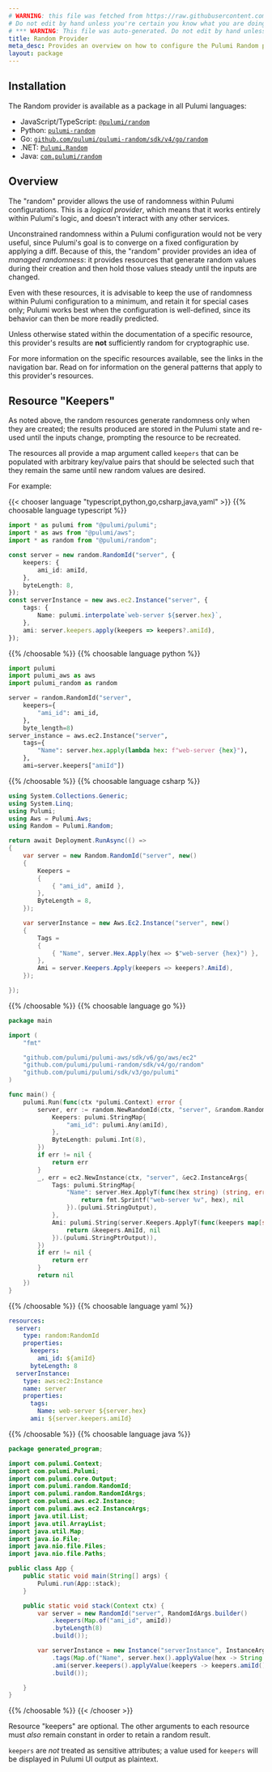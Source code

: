 ```yaml
---
# WARNING: this file was fetched from https://raw.githubusercontent.com/pulumi/pulumi-random/v4.18.3/docs/_index.md
# Do not edit by hand unless you're certain you know what you are doing!
# *** WARNING: This file was auto-generated. Do not edit by hand unless you're certain you know what you are doing! ***
title: Random Provider
meta_desc: Provides an overview on how to configure the Pulumi Random provider.
layout: package
---
```

## Installation

The Random provider is available as a package in all Pulumi languages:

* JavaScript/TypeScript: [`@pulumi/random`](https://www.npmjs.com/package/@pulumi/random)
* Python: [`pulumi-random`](https://pypi.org/project/pulumi-random/)
* Go: [`github.com/pulumi/pulumi-random/sdk/v4/go/random`](https://github.com/pulumi/pulumi-random)
* .NET: [`Pulumi.Random`](https://www.nuget.org/packages/Pulumi.Random)
* Java: [`com.pulumi/random`](https://central.sonatype.com/artifact/com.pulumi/random)
## Overview

The "random" provider allows the use of randomness within Pulumi
configurations. This is a *logical provider*, which means that it works
entirely within Pulumi's logic, and doesn't interact with any other
services.

Unconstrained randomness within a Pulumi configuration would not be very
useful, since Pulumi's goal is to converge on a fixed configuration by
applying a diff. Because of this, the "random" provider provides an idea of
*managed randomness*: it provides resources that generate random values during
their creation and then hold those values steady until the inputs are changed.

Even with these resources, it is advisable to keep the use of randomness within
Pulumi configuration to a minimum, and retain it for special cases only;
Pulumi works best when the configuration is well-defined, since its behavior
can then be more readily predicted.

Unless otherwise stated within the documentation of a specific resource, this
provider's results are **not** sufficiently random for cryptographic use.

For more information on the specific resources available, see the links in the
navigation bar. Read on for information on the general patterns that apply
to this provider's resources.
## Resource "Keepers"

As noted above, the random resources generate randomness only when they are
created; the results produced are stored in the Pulumi state and re-used
until the inputs change, prompting the resource to be recreated.

The resources all provide a map argument called `keepers` that can be populated
with arbitrary key/value pairs that should be selected such that they remain
the same until new random values are desired.

For example:

{{< chooser language "typescript,python,go,csharp,java,yaml" >}}
{{% choosable language typescript %}}
```typescript
import * as pulumi from "@pulumi/pulumi";
import * as aws from "@pulumi/aws";
import * as random from "@pulumi/random";

const server = new random.RandomId("server", {
    keepers: {
        ami_id: amiId,
    },
    byteLength: 8,
});
const serverInstance = new aws.ec2.Instance("server", {
    tags: {
        Name: pulumi.interpolate`web-server ${server.hex}`,
    },
    ami: server.keepers.apply(keepers => keepers?.amiId),
});
```
{{% /choosable %}}
{{% choosable language python %}}
```python
import pulumi
import pulumi_aws as aws
import pulumi_random as random

server = random.RandomId("server",
    keepers={
        "ami_id": ami_id,
    },
    byte_length=8)
server_instance = aws.ec2.Instance("server",
    tags={
        "Name": server.hex.apply(lambda hex: f"web-server {hex}"),
    },
    ami=server.keepers["amiId"])
```
{{% /choosable %}}
{{% choosable language csharp %}}
```csharp
using System.Collections.Generic;
using System.Linq;
using Pulumi;
using Aws = Pulumi.Aws;
using Random = Pulumi.Random;

return await Deployment.RunAsync(() =>
{
    var server = new Random.RandomId("server", new()
    {
        Keepers =
        {
            { "ami_id", amiId },
        },
        ByteLength = 8,
    });

    var serverInstance = new Aws.Ec2.Instance("server", new()
    {
        Tags =
        {
            { "Name", server.Hex.Apply(hex => $"web-server {hex}") },
        },
        Ami = server.Keepers.Apply(keepers => keepers?.AmiId),
    });

});

```
{{% /choosable %}}
{{% choosable language go %}}
```go
package main

import (
	"fmt"

	"github.com/pulumi/pulumi-aws/sdk/v6/go/aws/ec2"
	"github.com/pulumi/pulumi-random/sdk/v4/go/random"
	"github.com/pulumi/pulumi/sdk/v3/go/pulumi"
)

func main() {
	pulumi.Run(func(ctx *pulumi.Context) error {
		server, err := random.NewRandomId(ctx, "server", &random.RandomIdArgs{
			Keepers: pulumi.StringMap{
				"ami_id": pulumi.Any(amiId),
			},
			ByteLength: pulumi.Int(8),
		})
		if err != nil {
			return err
		}
		_, err = ec2.NewInstance(ctx, "server", &ec2.InstanceArgs{
			Tags: pulumi.StringMap{
				"Name": server.Hex.ApplyT(func(hex string) (string, error) {
					return fmt.Sprintf("web-server %v", hex), nil
				}).(pulumi.StringOutput),
			},
			Ami: pulumi.String(server.Keepers.ApplyT(func(keepers map[string]string) (*string, error) {
				return &keepers.AmiId, nil
			}).(pulumi.StringPtrOutput)),
		})
		if err != nil {
			return err
		}
		return nil
	})
}
```
{{% /choosable %}}
{{% choosable language yaml %}}
```yaml
resources:
  server:
    type: random:RandomId
    properties:
      keepers:
        ami_id: ${amiId}
      byteLength: 8
  serverInstance:
    type: aws:ec2:Instance
    name: server
    properties:
      tags:
        Name: web-server ${server.hex}
      ami: ${server.keepers.amiId}
```
{{% /choosable %}}
{{% choosable language java %}}
```java
package generated_program;

import com.pulumi.Context;
import com.pulumi.Pulumi;
import com.pulumi.core.Output;
import com.pulumi.random.RandomId;
import com.pulumi.random.RandomIdArgs;
import com.pulumi.aws.ec2.Instance;
import com.pulumi.aws.ec2.InstanceArgs;
import java.util.List;
import java.util.ArrayList;
import java.util.Map;
import java.io.File;
import java.nio.file.Files;
import java.nio.file.Paths;

public class App {
    public static void main(String[] args) {
        Pulumi.run(App::stack);
    }

    public static void stack(Context ctx) {
        var server = new RandomId("server", RandomIdArgs.builder()
            .keepers(Map.of("ami_id", amiId))
            .byteLength(8)
            .build());

        var serverInstance = new Instance("serverInstance", InstanceArgs.builder()
            .tags(Map.of("Name", server.hex().applyValue(hex -> String.format("web-server %s", hex))))
            .ami(server.keepers().applyValue(keepers -> keepers.amiId()))
            .build());

    }
}
```
{{% /choosable %}}
{{< /chooser >}}

Resource "keepers" are optional. The other arguments to each resource must
*also* remain constant in order to retain a random result.

`keepers` are *not* treated as sensitive attributes; a value used for `keepers` will be displayed in Pulumi UI output as plaintext.